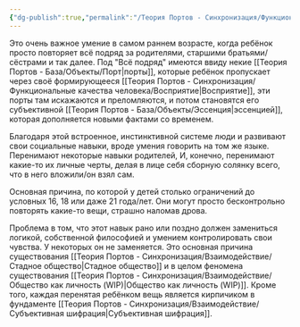 ```yaml
---
{"dg-publish":true,"permalink":"/Теория Портов - Синхронизация/Функциональные качества человека/Повторение Личности/"}
---
```


Это очень важное умение в самом раннем возрасте, когда ребёнок просто повторяет всё подряд за родителями, старшими братьями/сёстрами и так далее.
Под "Всё подряд" имеются ввиду некие [[Теория Портов - База/Объекты/Порт\|порты]], которые ребёнок пропускает через своё формирующееся [[Теория Портов - Синхронизация/Функциональные качества человека/Восприятие\|Восприятие]], эти порты там искажаются и преломляются, и потом становятся его субъективной [[Теория Портов - База/Объекты/Эссенция\|эссенцией]], которая дополняется новыми фактами со временем.

Благодаря этой встроенное, инстинктивной системе люди и развивают свои социальные навыки, вроде умения говорить на том же языке.
Перенимают некоторые навыки родителей,
И, конечно, перенимают какие-то их личные черты, делая в лице себя сборную солянку всего, что в него вложили/он взял сам.

Основная причина, по которой у детей столько ограничений до условных 16, 18 или даже 21 года/лет. Они могут просто бесконтрольно повторять какие-то вещи, страшно наломав дрова.

Проблема в том, что этот навык рано или поздно должен замениться логикой, собственной философией и умением контролировать свои чувства.
У некоторых он не заменяется. Это основная причина существования [[Теория Портов - Синхронизация/Взаимодействие/Стадное общество\|Стадное общество]] и в целом феномена существования [[Теория Портов - Синхронизация/Взаимодействие/Общество как личность (WIP)\|Общество как личность (WIP)]].
Кроме того, каждая перенятая ребёнком вещь является кирпичиком в фундаменте [[Теория Портов - Синхронизация/Взаимодействие/Субъективная шифрация\|Субъективная шифрация]].